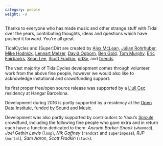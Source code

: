 ```yaml
---
category: people
weight: -9
---
```


Thanks to everyone who has made music and other strange stuff with
Tidal over the years, contributing thoughts, ideas and questions which
have pushed it forward. You're all great.

TidalCycles and (Super)Dirt are created by <span class="people"><span class="person">[Alex McLean](http://yaxu.org), </span><span class="person">[Julian Rohrhuber](http://wertlos.org/~rohrhuber/), </span><span class="person">[Mike Hodnick](http://kindohm.com/), 
[Lennart Melzer](https://github.com/lennart), </span><span class="person">[David Ogborn](http://www.d0kt0r0.net/), </span> <span class="person">[Ben Gold](https://github.com/bgold-cosmos), </span> <span class="person"><a href="https://github.com/vivid-synth">Tom Murphy</a>, </span> <span class="person"><a href="http://notimportant.org/">Eric Fairbanks</a>, </span> <span class="person"><a href="http://notimportant.org/">Sean Lee</a>, </span> <span class="person"><a href="http://www.fradkin.com/">Scott Fradkin</a>, </span> <span class="person"><a href="https://github.com/pd3v">pd3v</a>, </span> </span> and [friends](https://github.com/tidalcycles/Tidal/graphs/contributors).

<script>
$.fn.randomize = function(selector){
    (selector ? this.find(selector) : this).parent().each(function(){
        $(this).children(selector).sort(function(){
            return Math.random() - 0.5;
        }).detach().appendTo(this);
    });

    return this;
};

$(".people").randomize(".person");
</script>

The vast majority of TidalCycles development comes through volunteer
work from the above fine people, however we would also like to
acknowledge instutional and crowdfunding support:

Its first proper free/open source release was supported by a
[L'ull Cec](https://lullcec.org/) residency at Hangar Barcelona.

Development during 2016 is partly supported by a residency at the
[Open Data Institute](http://theodi.org/), funded by
[Sound and Music](http://soundandmusic.org/).

Development was also partly supported by contributors to Yaxu's
[Spicule](http://www.pledgemusic.com/projects/spicule/) crowdfund,
including the following fine people who gave extra and in return each
have a function dedicated to them: *Aneurin Barker-Snook* (`whenmod`),
*Joel Gethin Lewis* (`loop`), *Nik Gaffney* (`randcat` and
`superimpose`), *RJP* (`mortal`), *Sam Aaron*, *Scott Fradkin*
(`stack`).
